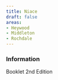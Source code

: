 ```yaml
---
title: Niace
draft: false
areas:
- Heywood
- Middleton
- Rochdale
---
```


### Information
Booklet 2nd Edition

